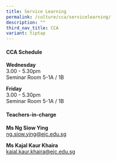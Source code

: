 ```yaml
---
title: Service Learning
permalink: /culture/cca/servicelearning/
description: ""
third_nav_title: CCA
variant: tiptap
---
```

<h4><strong>CCA Schedule</strong></h4>
<p><strong>Wednesday</strong>
<br>3.00 - 5.30pm
<br>Seminar Room 5-1A / 1B</p>
<p><strong>Friday</strong>
<br>3.00 - 5.30pm
<br>Seminar Room 5-1A / 1B</p>
<h4><strong>Teachers-in-charge</strong></h4>
<p><strong>Ms Ng Siow Ying</strong>
<br><a href="mailto:ng.siow.ying@ejc.edu.sg" rel="noopener noreferrer nofollow" target="_blank">ng.siow.ying@ejc.edu.sg</a>
</p>
<p><strong>Ms Kajal Kaur Khaira</strong>
<br><a href="mailto:kajal.kaur.khaira@ejc.edu.sg" rel="noopener noreferrer nofollow" target="_blank">kajal.kaur.khaira@ejc.edu.sg</a>
</p>
